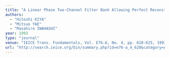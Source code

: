 ```yaml
---
title: "A Linear Phase Two-Channel Filter Bank Allowing Perfect Reconstruction"
authors:
  - "Hitoshi KIYA"
  - "Mitsuo YAE"
  - "Masahiro IWAHASHI"
year: 1993
type: "journal"
venue: "IEICE Trans. Fundamentals, Vol. E76-A, No. 4, pp. 620-625, 1993-04-01."
url: "http://search.ieice.org/bin/summary.php?id=e76-a_4_620&category=A&year=1993&lang=E&abst="
---
```

